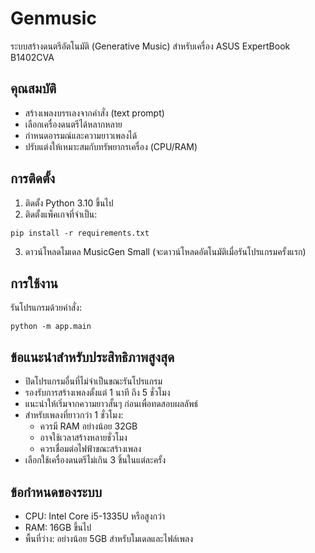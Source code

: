 # Genmusic

ระบบสร้างดนตรีอัตโนมัติ (Generative Music) สำหรับเครื่อง ASUS ExpertBook B1402CVA

## คุณสมบัติ

- สร้างเพลงบรรเลงจากคำสั่ง (text prompt)
- เลือกเครื่องดนตรีได้หลากหลาย
- กำหนดอารมณ์และความยาวเพลงได้
- ปรับแต่งให้เหมาะสมกับทรัพยากรเครื่อง (CPU/RAM)

## การติดตั้ง

1. ติดตั้ง Python 3.10 ขึ้นไป
2. ติดตั้งแพ็คเกจที่จำเป็น:

```
pip install -r requirements.txt
```

3. ดาวน์โหลดโมเดล MusicGen Small (จะดาวน์โหลดอัตโนมัติเมื่อรันโปรแกรมครั้งแรก)

## การใช้งาน

รันโปรแกรมด้วยคำสั่ง:

```
python -m app.main
```

## ข้อแนะนำสำหรับประสิทธิภาพสูงสุด

- ปิดโปรแกรมอื่นที่ไม่จำเป็นขณะรันโปรแกรม
- รองรับการสร้างเพลงตั้งแต่ 1 นาที ถึง 5 ชั่วโมง
- แนะนำให้เริ่มจากความยาวสั้นๆ ก่อนเพื่อทดสอบผลลัพธ์
- สำหรับเพลงที่ยาวกว่า 1 ชั่วโมง:
  * ควรมี RAM อย่างน้อย 32GB
  * อาจใช้เวลาสร้างหลายชั่วโมง
  * ควรเชื่อมต่อไฟฟ้าขณะสร้างเพลง
- เลือกใช้เครื่องดนตรีไม่เกิน 3 ชิ้นในแต่ละครั้ง

## ข้อกำหนดของระบบ

- CPU: Intel Core i5-1335U หรือสูงกว่า
- RAM: 16GB ขึ้นไป
- พื้นที่ว่าง: อย่างน้อย 5GB สำหรับโมเดลและไฟล์เพลง
